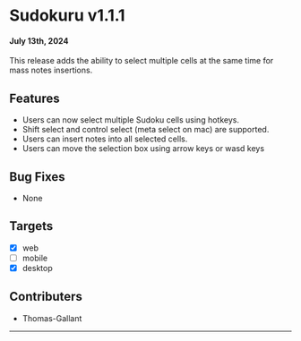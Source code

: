 # Sudokuru v1.1.1

#### July 13th, 2024

This release adds the ability to select multiple cells at the same time for mass notes insertions.

## Features

- Users can now select multiple Sudoku cells using hotkeys.
- Shift select and control select (meta select on mac) are supported.
- Users can insert notes into all selected cells.
- Users can move the selection box using arrow keys or wasd keys

## Bug Fixes

- None

## Targets

- [x] web
- [ ] mobile
- [x] desktop

## Contributers

- Thomas-Gallant

---
